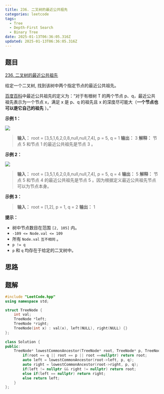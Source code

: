 ```yaml
---
title: 236. 二叉树的最近公共祖先
categories: leetcode
tags: 
  - Tree
  - Depth-First Search
  - Binary Tree
date: 2025-01-13T06:36:05.316Z
updated: 2025-01-13T06:36:05.316Z
---
```


<!--more-->

## 题目

[236. 二叉树的最近公共祖先](https://leetcode.cn/problems/lowest-common-ancestor-of-a-binary-tree)

给定一个二叉树, 找到该树中两个指定节点的最近公共祖先。

[百度百科](https://baike.baidu.com/item/%E6%9C%80%E8%BF%91%E5%85%AC%E5%85%B1%E7%A5%96%E5%85%88/8918834?fr=aladdin)中最近公共祖先的定义为：“对于有根树
T 的两个节点 p、q，最近公共祖先表示为一个节点 x，满足 x 是 p、q 的祖先且 x 的深度尽可能大（**一个节点也可以是它自己的祖先** ）。”

**示例 1：**

![](https://assets.leetcode.com/uploads/2018/12/14/binarytree.png)

> 
> 
> **输入：** root = [3,5,1,6,2,0,8,null,null,7,4], p = 5, q = 1
> **输出：** 3
> **解释：** 节点 5 和节点 1 的最近公共祖先是节点 3 。
> 

**示例 2：**

![](https://assets.leetcode.com/uploads/2018/12/14/binarytree.png)

> 
> 
> **输入：** root = [3,5,1,6,2,0,8,null,null,7,4], p = 5, q = 4
> **输出：** 5
> **解释：** 节点 5 和节点 4 的最近公共祖先是节点 5 。因为根据定义最近公共祖先节点可以为节点本身。
> 

**示例 3：**

> 
> 
> **输入：** root = [1,2], p = 1, q = 2
> **输出：** 1
> 

**提示：**

  * 树中节点数目在范围 `[2, 105]` 内。
  * `-109 <= Node.val <= 109`
  * 所有 `Node.val` `互不相同` 。
  * `p != q`
  * `p` 和 `q` 均存在于给定的二叉树中。



## 思路


## 题解

```cpp
#include "LeetCode.hpp"
using namespace std;

struct TreeNode {
    int val;
    TreeNode *left;
    TreeNode *right;
    TreeNode(int x) : val(x), left(NULL), right(NULL) {}
};
 
class Solution {
public:
    TreeNode* lowestCommonAncestor(TreeNode* root, TreeNode* p, TreeNode* q) {
        if(root == q || root == p || root ==nullptr) return root;
        auto left = lowestCommonAncestor(root->left, p, q);
        auto right = lowestCommonAncestor(root->right, p, q);
        if(left != nullptr && right != nullptr) return root;
        else if(left == nullptr) return right;
        else return left;
    }
};
```
